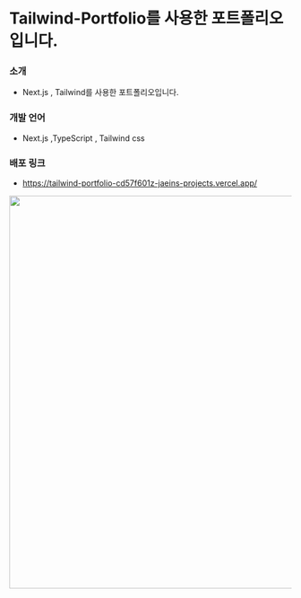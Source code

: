 # Tailwind-Portfolio를 사용한 포트폴리오입니다.

### 소개
* Next.js , Tailwind를 사용한 포트폴리오입니다.
  
### 개발 언어
* Next.js ,TypeScript , Tailwind css

### 배포 링크
* https://tailwind-portfolio-cd57f601z-jaeins-projects.vercel.app/

<img src="https://github.com/user-attachments/assets/b6b66f64-99cc-484f-bf82-980977f5976b" width="700"/>
